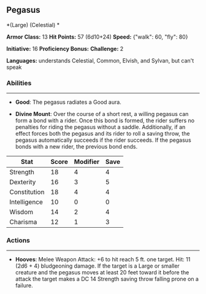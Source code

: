 ## Pegasus
*(Large) (Celestial) *

**Armor Class:** 13
**Hit Points:** 57 (6d10+24)
**Speed:** {"walk": 60, "fly": 80}

**Initiative:** 16
**Proficiency Bonus:**
**Challenge:** 2

**Languages:** understands Celestial, Common, Elvish, and Sylvan, but can't speak

### Abilities
 --- 
- **Good**: The pegasus radiates a Good aura.

- **Divine Mount**: Over the course of a short rest, a willing pegasus can form a bond with a rider. Once this bond is formed, the rider suffers no penalties for riding the pegasus without a saddle. Additionally, if an effect forces both the pegasus and its rider to roll a saving throw, the pegasus automatically succeeds if the rider succeeds. If the pegasus bonds with a new rider, the previous bond ends.



| Stat | Score | Modifier | Save |
| ---- | ---- | ---- | ---- |
| Strength | 18 | 4 | 4 |
| Dexterity | 16 | 3 | 5 |
| Constitution | 18 | 4 | 4 |
| Intelligence | 10 | 0 | 0 |
| Wisdom | 14 | 2 | 4 |
| Charisma | 12 | 1 | 3 |

### Actions
 --- 
- **Hooves**: Melee Weapon Attack: +6 to hit  reach 5 ft.  one target. Hit: 11 (2d6 + 4) bludgeoning damage. If the target is a Large or smaller creature and the pegasus moves at least 20 feet toward it before the attack  the target makes a DC 14 Strength saving throw  falling prone on a failure.

